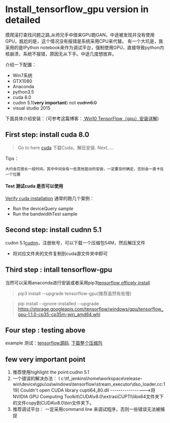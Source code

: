Install_tensorflow_gpu version in detailed 
====
摸爬滚打查找问题之路,从师兄手中借来GPU跑GAN，中途被发现并没有使用GPU，尴尬的是，这个情况没有报错是系统采用CPU来代替。
有一个大坑是，我采用的是IPython notebook来作为调试平台，强制使用GPU，直接导致python内核崩溃，系统不报错，原因无从下手。中途几度想放弃。

介绍一下配置：
* Win7系统
* GTX1080
* Anaconda
* python3.5
* cuda 8.0
* cudnn 5.1(**very important**)   not ~~cudnn6.0~~
* visual studio 2015


下面具体介绍安装：（可参考这篇博客：[ Win10 TensorFlow（gpu）安装详解](http://blog.csdn.net/sb19931201/article/details/53648615'Detailed'))
## First step: install cuda 8.0
> Go to here [cuda](https://developer.nvidia.com/cuda-downloads) 下载Cuda，解压安装.
  Next.....

Tips：

    大约会花很长一段时间，其中中间会有一些其他驱动的安装，一定要及时确定，否则会一直卡在一个位置

#### Test 测试cuda 是否可以使用 

[Verify cuda installation](http://xcat-docs.readthedocs.io/en/stable/advanced/gpu/nvidia/verify_cuda_install.html)
通常的跑几个案例：
* Run the deviceQuery sample
* Run the bandwidthTest sample

## Second step: install cudnn 5.1
cudnn 5.1[cudnn](https://developer.nvidia.com/cudnn)，注册账号，可以下载一个压缩包54M，然后解压文件

* 将对应文件夹的文件复制到cuda源文件夹中即可


## Third step : intall tensorflow-gpu
当然可以采用anaconda进行安装或者采用pip3[tensorflow officely install](https://www.tensorflow.org/install/install_windows)
>pip3 install --upgrade tensorflow-gpu(推荐虽然有些慢)

> pip install --ignore-installed --upgrade https://storage.googleapis.com/tensorflow/windows/gpu/tensorflow_gpu-1.1.0-cp35-cp35m-win_amd64.whl 

## Four step : testing above
example 测试：[tensorflow源码](https://github.com/tensorflow/tensorflow/tree/master/tensorflow/examples).
[下载整个压缩包](https://github.com/tensorflow/tensorflow)

## few very important point
1. 推荐使用highlight the point:cudnn 5.1
2. 一个错误的解决办法： I c:\tf_jenkins\home\workspace\release-win\device\gpu\os\windows\tensorflow\stream_executor\dso_loader.cc:119] Couldn't open CUDA library cupti64_80.dll  ----------------->将NVIDIA GPU Computing Toolkit\CUDA\v8.0\extras\CUPTI\libx64文件夹下的文件copy到CUDA\v8.0\bin文件夹下。
3. 推荐调试平台： 一定采用command line 来调试程序，否则一些错误无法被捕捉

